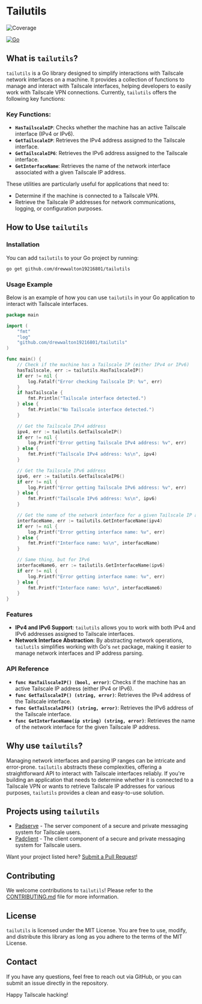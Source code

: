 # Tailutils
![Coverage](https://img.shields.io/badge/Coverage-92.0%25-brightgreen)

[![Go](https://github.com/drewwalton19216801/tailutils/actions/workflows/go.yml/badge.svg)](https://github.com/drewwalton19216801/tailutils/actions/workflows/go.yml)

## What is `tailutils`?

`tailutils` is a Go library designed to simplify interactions with Tailscale network interfaces on a machine. It provides a collection of functions to manage and interact with Tailscale interfaces, helping developers to easily work with Tailscale VPN connections. Currently, `tailutils` offers the following key functions:

### Key Functions:

- **`HasTailscaleIP`**: Checks whether the machine has an active Tailscale interface (IPv4 or IPv6).
- **`GetTailscaleIP`**: Retrieves the IPv4 address assigned to the Tailscale interface.
- **`GetTailscaleIP6`**: Retrieves the IPv6 address assigned to the Tailscale interface.
- **`GetInterfaceName`**: Retrieves the name of the network interface associated with a given Tailscale IP address.

These utilities are particularly useful for applications that need to:

- Determine if the machine is connected to a Tailscale VPN.
- Retrieve the Tailscale IP addresses for network communications, logging, or configuration purposes.

## How to Use `tailutils`

### Installation

You can add `tailutils` to your Go project by running:

```sh
go get github.com/drewwalton19216801/tailutils
```

### Usage Example

Below is an example of how you can use `tailutils` in your Go application to interact with Tailscale interfaces.

```go
package main

import (
    "fmt"
    "log"
    "github.com/drewwalton19216801/tailutils"
)

func main() {
    // Check if the machine has a Tailscale IP (either IPv4 or IPv6)
    hasTailscale, err := tailutils.HasTailscaleIP()
    if err != nil {
        log.Fatalf("Error checking Tailscale IP: %v", err)
    }
    if hasTailscale {
        fmt.Println("Tailscale interface detected.")
    } else {
        fmt.Println("No Tailscale interface detected.")
    }

    // Get the Tailscale IPv4 address
    ipv4, err := tailutils.GetTailscaleIP()
    if err != nil {
        log.Printf("Error getting Tailscale IPv4 address: %v", err)
    } else {
        fmt.Printf("Tailscale IPv4 address: %s\n", ipv4)
    }

    // Get the Tailscale IPv6 address
    ipv6, err := tailutils.GetTailscaleIP6()
    if err != nil {
        log.Printf("Error getting Tailscale IPv6 address: %v", err)
    } else {
        fmt.Printf("Tailscale IPv6 address: %s\n", ipv6)
    }

    // Get the name of the network interface for a given Tailscale IP address
    interfaceName, err := tailutils.GetInterfaceName(ipv4)
    if err != nil {
        log.Printf("Error getting interface name: %v", err)
    } else {
        fmt.Printf("Interface name: %s\n", interfaceName)
    }

    // Same thing, but for IPv6
    interfaceName6, err := tailutils.GetInterfaceName(ipv6)
    if err != nil {
        log.Printf("Error getting interface name: %v", err)
    } else {
        fmt.Printf("Interface name: %s\n", interfaceName6)
    }
}
```

### Features

- **IPv4 and IPv6 Support**: `tailutils` allows you to work with both IPv4 and IPv6 addresses assigned to Tailscale interfaces.
- **Network Interface Abstraction**: By abstracting network operations, `tailutils` simplifies working with Go's `net` package, making it easier to manage network interfaces and IP address parsing.

### API Reference

- **`func HasTailscaleIP() (bool, error)`**: Checks if the machine has an active Tailscale IP address (either IPv4 or IPv6).
- **`func GetTailscaleIP() (string, error)`**: Retrieves the IPv4 address of the Tailscale interface.
- **`func GetTailscaleIP6() (string, error)`**: Retrieves the IPv6 address of the Tailscale interface.
- **`func GetInterfaceName(ip string) (string, error)`**: Retrieves the name of the network interface for the given Tailscale IP address.

## Why use `tailutils`?

Managing network interfaces and parsing IP ranges can be intricate and error-prone. `tailutils` abstracts these complexities, offering a straightforward API to interact with Tailscale interfaces reliably. If you're building an application that needs to determine whether it is connected to a Tailscale VPN or wants to retrieve Tailscale IP addresses for various purposes, `tailutils` provides a clean and easy-to-use solution.

## Projects using `tailutils`

- [Padserve](https://github.com/drewwalton19216801/padserve) - The server component of a secure and private messaging system for Tailscale users.
- [Padclient](https://github.com/drewwalton19216801/padclient) - The client component of a secure and private messaging system for Tailscale users.

Want your project listed here? [Submit a Pull Request](https://github.com/drewwalton19216801/tailutils/pulls)!

## Contributing

We welcome contributions to `tailutils`! Please refer to the [CONTRIBUTING.md](docs/CONTRIBUTING.md) file for more information.

## License

`tailutils` is licensed under the MIT License. You are free to use, modify, and distribute this library as long as you adhere to the terms of the MIT License.

## Contact

If you have any questions, feel free to reach out via GitHub, or you can submit an issue directly in the repository.

Happy Tailscale hacking!

